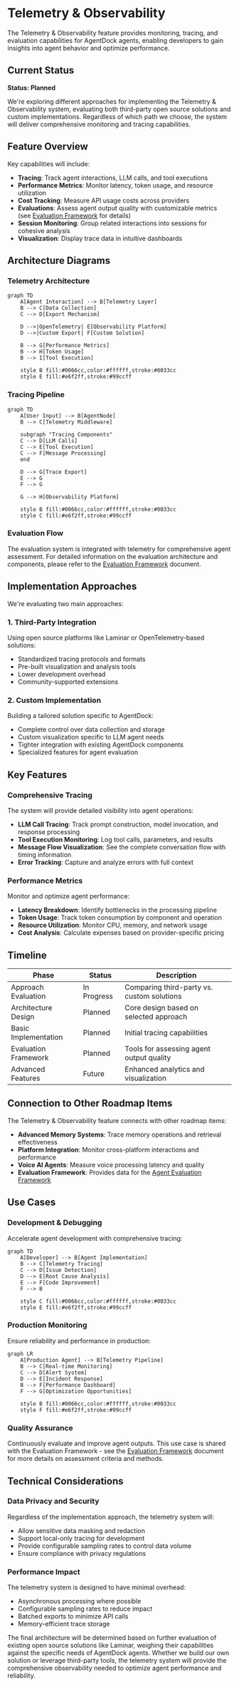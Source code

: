 # Telemetry & Observability

The Telemetry & Observability feature provides monitoring, tracing, and evaluation capabilities for AgentDock agents, enabling developers to gain insights into agent behavior and optimize performance.

## Current Status

**Status: Planned**

We're exploring different approaches for implementing the Telemetry & Observability system, evaluating both third-party open source solutions and custom implementations. Regardless of which path we choose, the system will deliver comprehensive monitoring and tracing capabilities.

## Feature Overview

Key capabilities will include:

- **Tracing**: Track agent interactions, LLM calls, and tool executions
- **Performance Metrics**: Monitor latency, token usage, and resource utilization
- **Cost Tracking**: Measure API usage costs across providers
- **Evaluations**: Assess agent output quality with customizable metrics (see [Evaluation Framework](./evaluation-framework.md) for details)
- **Session Monitoring**: Group related interactions into sessions for cohesive analysis
- **Visualization**: Display trace data in intuitive dashboards

## Architecture Diagrams

### Telemetry Architecture

```mermaid
graph TD
    A[Agent Interaction] --> B[Telemetry Layer]
    B --> C[Data Collection]
    C --> D[Export Mechanism]
    
    D -->|OpenTelemetry| E[Observability Platform]
    D -->|Custom Export| F[Custom Solution]
    
    B --> G[Performance Metrics]
    B --> H[Token Usage]
    B --> I[Tool Execution]
    
    style B fill:#0066cc,color:#ffffff,stroke:#0033cc
    style E fill:#e6f2ff,stroke:#99ccff
```

### Tracing Pipeline

```mermaid
graph TD
    A[User Input] --> B[AgentNode]
    B --> C[Telemetry Middleware]
    
    subgraph "Tracing Components"
    C --> D[LLM Calls]
    C --> E[Tool Execution]
    C --> F[Message Processing]
    end
    
    D --> G[Trace Export]
    E --> G
    F --> G
    
    G --> H[Observability Platform]
    
    style B fill:#0066cc,color:#ffffff,stroke:#0033cc
    style C fill:#e6f2ff,stroke:#99ccff
```

### Evaluation Flow

The evaluation system is integrated with telemetry for comprehensive agent assessment. For detailed information on the evaluation architecture and components, please refer to the [Evaluation Framework](./evaluation-framework.md) document.

## Implementation Approaches

We're evaluating two main approaches:

### 1. Third-Party Integration

Using open source platforms like Laminar or OpenTelemetry-based solutions:

- Standardized tracing protocols and formats
- Pre-built visualization and analysis tools
- Lower development overhead
- Community-supported extensions

### 2. Custom Implementation

Building a tailored solution specific to AgentDock:

- Complete control over data collection and storage
- Custom visualization specific to LLM agent needs
- Tighter integration with existing AgentDock components
- Specialized features for agent evaluation

## Key Features

### Comprehensive Tracing

The system will provide detailed visibility into agent operations:

- **LLM Call Tracing**: Track prompt construction, model invocation, and response processing
- **Tool Execution Monitoring**: Log tool calls, parameters, and results
- **Message Flow Visualization**: See the complete conversation flow with timing information
- **Error Tracking**: Capture and analyze errors with full context

### Performance Metrics

Monitor and optimize agent performance:

- **Latency Breakdown**: Identify bottlenecks in the processing pipeline
- **Token Usage**: Track token consumption by component and operation
- **Resource Utilization**: Monitor CPU, memory, and network usage
- **Cost Analysis**: Calculate expenses based on provider-specific pricing

## Timeline

| Phase | Status | Description |
|-------|--------|-------------|
| Approach Evaluation | In Progress | Comparing third-party vs. custom solutions |
| Architecture Design | Planned | Core design based on selected approach |
| Basic Implementation | Planned | Initial tracing capabilities |
| Evaluation Framework | Planned | Tools for assessing agent output quality |
| Advanced Features | Future | Enhanced analytics and visualization |

## Connection to Other Roadmap Items

The Telemetry & Observability feature connects with other roadmap items:

- **Advanced Memory Systems**: Trace memory operations and retrieval effectiveness
- **Platform Integration**: Monitor cross-platform interactions and performance
- **Voice AI Agents**: Measure voice processing latency and quality
- **Evaluation Framework**: Provides data for the [Agent Evaluation Framework](./evaluation-framework.md)

## Use Cases

### Development & Debugging

Accelerate agent development with comprehensive tracing:

```mermaid
graph TD
    A[Developer] --> B[Agent Implementation]
    B --> C[Telemetry Tracing]
    C --> D[Issue Detection]
    D --> E[Root Cause Analysis]
    E --> F[Code Improvement]
    F --> B
    
    style C fill:#0066cc,color:#ffffff,stroke:#0033cc
    style E fill:#e6f2ff,stroke:#99ccff
```

### Production Monitoring

Ensure reliability and performance in production:

```mermaid
graph LR
    A[Production Agent] --> B[Telemetry Pipeline]
    B --> C[Real-time Monitoring]
    C --> D[Alert System]
    D --> E[Incident Response]
    B --> F[Performance Dashboard]
    F --> G[Optimization Opportunities]
    
    style B fill:#0066cc,color:#ffffff,stroke:#0033cc
    style F fill:#e6f2ff,stroke:#99ccff
```

### Quality Assurance

Continuously evaluate and improve agent outputs. This use case is shared with the Evaluation Framework - see the [Evaluation Framework](./evaluation-framework.md) document for more details on assessment criteria and methods.

## Technical Considerations

### Data Privacy and Security

Regardless of the implementation approach, the telemetry system will:

- Allow sensitive data masking and redaction
- Support local-only tracing for development
- Provide configurable sampling rates to control data volume
- Ensure compliance with privacy regulations

### Performance Impact

The telemetry system is designed to have minimal overhead:

- Asynchronous processing where possible
- Configurable sampling rates to reduce impact
- Batched exports to minimize API calls
- Memory-efficient trace storage

The final architecture will be determined based on further evaluation of existing open source solutions like Laminar, weighing their capabilities against the specific needs of AgentDock agents. Whether we build our own solution or leverage third-party tools, the telemetry system will provide the comprehensive observability needed to optimize agent performance and reliability. 